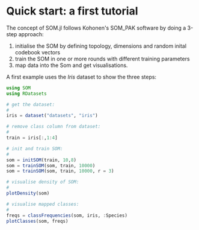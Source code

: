 # Quick start: a first tutorial

The concept of SOM.jl follows Kohonen's SOM_PAK software by doing
a 3-step approach:

1) initialise the SOM by defining topology, dimensions and random inital
   codebook vectors
2) train the SOM in one or more rounds with different training parameters
3) map data into the Som and get visualisations.


A first example uses the *Iris* dataset to show the three steps:

````Julia
using SOM
using RDatasets

# get the dataset:
#
iris = dataset("datasets", "iris")

# remove class column from dataset:
#
train = iris[:,1:4]

# init and train SOM:
#
som = initSOM(train, 10,8)
som = trainSOM(som, train, 10000)
som = trainSOM(som, train, 10000, r = 3)

# visualise density of SOM:
#
plotDensity(som)

# visualise mapped classes:
#
freqs = classFrequencies(som, iris, :Species)
plotClasses(som, freqs)
````
